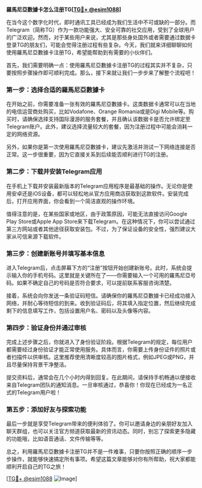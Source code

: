 **羅馬尼亞數據卡怎么注册TG[[TG💪+ @esim1088](https://t.me/s/esim1088)]**

在当今这个数字化时代，即时通讯工具已经成为我们生活中不可或缺的一部分。而Telegram（简称TG）作为一款功能强大、安全可靠的社交应用，受到了全球用户的广泛欢迎。然而，对于某些用户来说，尤其是那些身处国外或者需要通过数据卡登录TG的朋友们，可能会觉得注册过程有些复杂。今天，我们就来详细聊聊如何使用羅馬尼亞數據卡注册TG，希望能帮助到有需要的小伙伴们。

首先，我们需要明确一点：使用羅馬尼亞數據卡注册TG的过程其实并不复杂，只要按照步骤操作即可顺利完成。那么，接下来就让我们一步步来了解整个流程吧！

### 第一步：选择合适的羅馬尼亞數據卡

在开始之前，你需要准备一张有效的羅馬尼亞數據卡。这类数据卡通常可以在当地的电信运营商处购买，比如Vodafone、Orange Romania或是Digi Mobile等。购买时，请确保选择支持国际漫游的服务套餐，并且确认该数据卡是否允许绑定至Telegram账户。此外，建议选择流量较大的套餐，因为注册过程中可能会消耗一定的网络资源。

另外，如果你是第一次使用羅馬尼亞數據卡，建议先激活并测试一下网络连接是否正常。这一步很重要，因为它直接关系到后续能否顺利进行TG的注册。

### 第二步：下载并安装Telegram应用

在手机上下载并安装最新版本的Telegram应用程序是最基础的操作。无论你是使用安卓还是iOS设备，都可以轻松地从官方应用商店获取到这款软件。安装完成后，打开应用界面，你会看到一个简洁直观的操作环境。

值得注意的是，在某些国家或地区，由于政策原因，可能无法直接访问Google Play Store或Apple App Store来下载Telegram。在这种情况下，你可以尝试通过第三方网站或者其他途径获取安装包。不过，为了保证设备的安全性，强烈建议大家从可信来源下载软件。

### 第三步：创建新账号并填写基本信息

进入Telegram后，点击屏幕下方的“注册”按钮开始创建新账号。此时，系统会提示输入你的手机号码。这里就是关键所在了——你需要输入一个可用的羅馬尼亞号码。如果不确定自己的号码是否符合要求，可以提前联系客服咨询清楚。

接着，系统会向你发送一条验证码短信。请确保你的羅馬尼亞數據卡已经成功接入网络，并耐心等待短信的到来。收到验证码后，将其填入指定位置，然后继续完成剩下的信息填写工作，包括设置用户名、密码以及头像等内容。

### 第四步：验证身份并通过审核

完成上述步骤之后，你就进入了身份验证阶段。根据Telegram的规定，每位用户都需要经过身份验证才能正常使用服务。具体而言，你需要上传身份证件的照片或者扫描件以供审核。这里推荐使用清晰度较高的图片格式，例如JPEG或PNG，并且尽量保持背景干净整洁。

提交资料后，通常会在几个小时内得到回复。在此期间，请保持手机畅通以便接收来自Telegram团队的通知消息。一旦审核通过，恭喜你！你现在已经成为一名正式的Telegram用户啦！

### 第五步：添加好友与探索功能

最后一步就是享受Telegram带来的便利体验了。你可以邀请身边的亲朋好友加入聊天群组，也可以关注官方频道获取最新的资讯动态。同时，别忘了探索更多隐藏的功能哦，比如语音通话、文件传输等等。

总之，利用羅馬尼亞數據卡注册TG并不是一件难事，只要你按照正确的顺序一步步操作，就能够快速搞定所有事项。希望这篇文章能够对你有所帮助，祝大家都能顺利开启自己的TG之旅！

[[TG💪+ @esim1088](https://t.me/s/esim1088) ![Image](https://i.postimg.cc/4NQfJmqS/Snipaste-2025-05-13-00-14-12.png)]